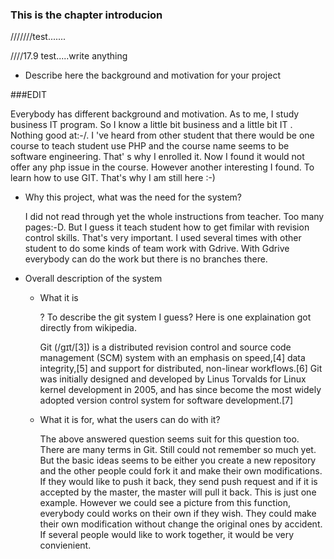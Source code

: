 ### This is the chapter introducion

///////test.......



////17.9 test.....write anything


* Describe here the background and motivation for your project

###EDIT  

Everybody has different background and motivation. As to me, I study business IT program. So I know a little bit business and a little bit IT . Nothing good at:-/. I 've heard from other student that there would be one course to teach student use PHP and the  course name seems to be software engineering. That' s why I enrolled it. Now I found it would not offer any php issue in the course. However another interesting I found. To learn how to use GIT. That's why  I am still here :-)

* Why this project, what was the need for the system?

  I did not read through yet the whole instructions from teacher. Too many pages:-D. But I guess it teach student how to get fimilar with revision control skills. That's very important. I used several times with other student to do some kinds of team work with Gdrive. With Gdrive everybody can do the work but there is no branches there. 

* Overall description of the system

  * What it is

    ? To describe the git system I guess? Here is one explaination got directly from wikipedia.

    Git (/ɡɪt/[3]) is a distributed revision control and source code management (SCM) system with an emphasis on speed,[4] data integrity,[5] and support for distributed, non-linear workflows.[6] Git was initially designed and developed by Linus Torvalds for Linux kernel development in 2005, and has since become the most widely adopted version control system for software development.[7]

  * What it is for, what the users can do with it?

    The above answered question seems suit for this question too. There are many terms in Git. Still could not remember so much yet. But the basic ideas seems to be either you create a new repository and the other people could fork it and make their own modifications. If they would like to push it back, they send push request and if it is accepted by the master, the master will pull it back. This is just one example. However we could see a picture from this function, everybody could works on their own if they wish. They could make their own modification without change the original ones by accident. If several people would like to work together, it would be very convienient.